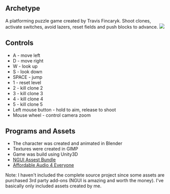 ## Archetype
A platforming puzzle game created by Travis Fincaryk. Shoot clones, activate switches, avoid lazers, reset fields and push blocks to advance.
<img src="http://i.minus.com/ibvKd3rhl1vR2B.png" style="border:0;">
## Controls
* A - move left
* D - move right
* W - look up
* S - look down
* SPACE - jump
* 1 - reset level
* 2 - kill clone 2
* 3 - kill clone 3
* 4 - kill clone 4
* 5 - kill clone 5
* Left mouse button - hold to aim, release to shoot
* Mouse wheel - control camera zoom

## Programs and Assets
* The character was created and animated in Blender
* Textures were created in GIMP
* Game was build using Unity3D
* [NGUI Assest Bundle](http://www.tasharen.com/?page_id=140)
* [Affordable Audio 4 Everyone](http://www.affordableaudio4everyone.com/)

Note: I haven't included the complete source project since some assets are purchased 3rd party add-ons (NGUI is amazing and worth the money). I've basically only included assets created by me.
